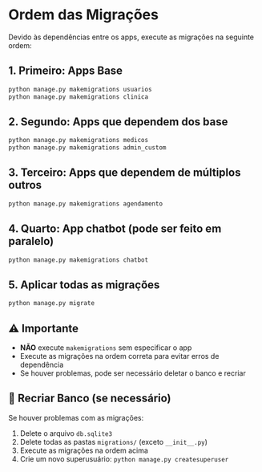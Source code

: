# Ordem das Migrações

Devido às dependências entre os apps, execute as migrações na seguinte ordem:

## 1. Primeiro: Apps Base
```bash
python manage.py makemigrations usuarios
python manage.py makemigrations clinica
```

## 2. Segundo: Apps que dependem dos base
```bash
python manage.py makemigrations medicos
python manage.py makemigrations admin_custom
```

## 3. Terceiro: Apps que dependem de múltiplos outros
```bash
python manage.py makemigrations agendamento
```

## 4. Quarto: App chatbot (pode ser feito em paralelo)
```bash
python manage.py makemigrations chatbot
```

## 5. Aplicar todas as migrações
```bash
python manage.py migrate
```

## ⚠️ Importante

- **NÃO** execute `makemigrations` sem especificar o app
- Execute as migrações na ordem correta para evitar erros de dependência
- Se houver problemas, pode ser necessário deletar o banco e recriar

## 🔄 Recriar Banco (se necessário)

Se houver problemas com as migrações:

1. Delete o arquivo `db.sqlite3`
2. Delete todas as pastas `migrations/` (exceto `__init__.py`)
3. Execute as migrações na ordem acima
4. Crie um novo superusuário: `python manage.py createsuperuser`
